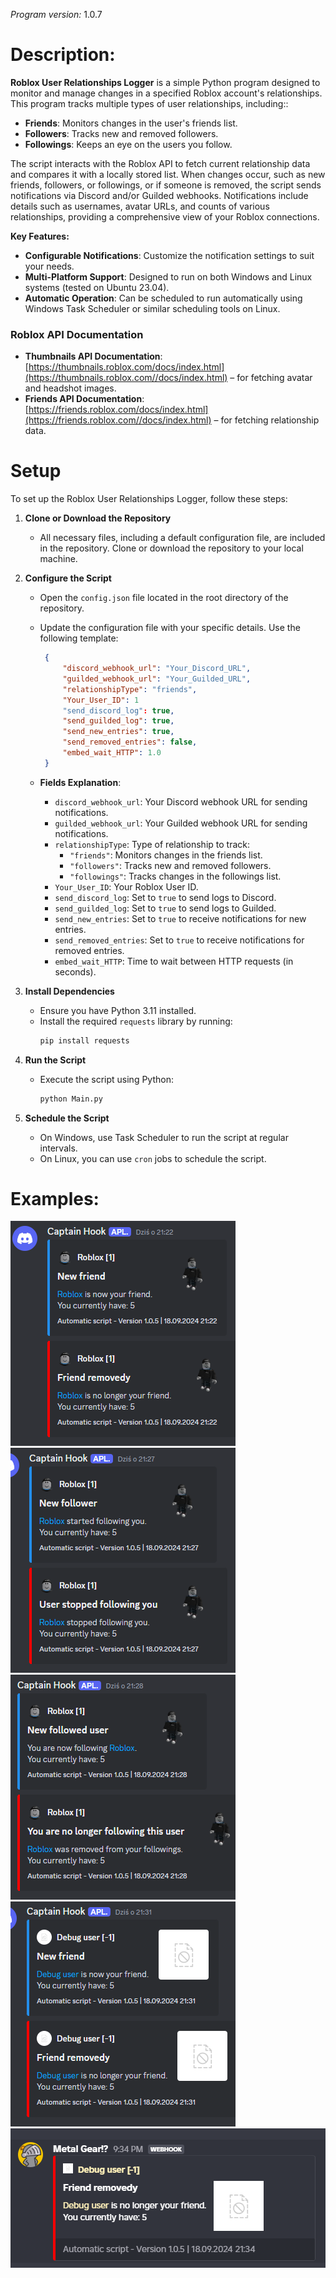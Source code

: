 *Program version:* 1.0.7

# Description:
**Roblox User Relationships Logger** is a simple Python program designed to monitor and manage changes in a specified Roblox account's relationships. This program tracks multiple types of user relationships, including::

- **Friends**: Monitors changes in the user's friends list.
- **Followers**: Tracks new and removed followers.
- **Followings**: Keeps an eye on the users you follow.

The script interacts with the Roblox API to fetch current relationship data and compares it with a locally stored list. When changes occur, such as new friends, followers, or followings, or if someone is removed, the script sends notifications via Discord and/or Guilded webhooks. Notifications include details such as usernames, avatar URLs, and counts of various relationships, providing a comprehensive view of your Roblox connections.

**Key Features:**
- **Configurable Notifications**: Customize the notification settings to suit your needs.
- **Multi-Platform Support**: Designed to run on both Windows and Linux systems (tested on Ubuntu 23.04).
- **Automatic Operation**: Can be scheduled to run automatically using Windows Task Scheduler or similar scheduling tools on Linux.

### Roblox API Documentation

- **Thumbnails API Documentation**: [https://thumbnails.roblox.com/docs/index.html](https://thumbnails.roblox.com//docs/index.html) – for fetching avatar and headshot images.
- **Friends API Documentation**: [https://friends.roblox.com/docs/index.html](https://friends.roblox.com//docs/index.html) – for fetching relationship data.

# Setup

To set up the Roblox User Relationships Logger, follow these steps:

1. **Clone or Download the Repository**
   - All necessary files, including a default configuration file, are included in the repository. Clone or download the repository to your local machine.

2. **Configure the Script**
   - Open the `config.json` file located in the root directory of the repository.
   - Update the configuration file with your specific details. Use the following template:

     ```json
      {
          "discord_webhook_url": "Your_Discord_URL",
          "guilded_webhook_url": "Your_Guilded_URL",
          "relationshipType": "friends",
          "Your_User_ID": 1
          "send_discord_log": true,
          "send_guilded_log": true,
          "send_new_entries": true,
          "send_removed_entries": false,
          "embed_wait_HTTP": 1.0
      }
     ```

   - **Fields Explanation**:
     - `discord_webhook_url`: Your Discord webhook URL for sending notifications.
     - `guilded_webhook_url`: Your Guilded webhook URL for sending notifications.
     - `relationshipType`: Type of relationship to track:
       - `"friends"`: Monitors changes in the friends list.
       - `"followers"`: Tracks new and removed followers.
       - `"followings"`: Tracks changes in the followings list.
     - `Your_User_ID`: Your Roblox User ID.
     - `send_discord_log`: Set to `true` to send logs to Discord.
     - `send_guilded_log`: Set to `true` to send logs to Guilded.
     - `send_new_entries`: Set to `true` to receive notifications for new entries.
     - `send_removed_entries`: Set to `true` to receive notifications for removed entries.
     - `embed_wait_HTTP`: Time to wait between HTTP requests (in seconds).

3. **Install Dependencies**
   - Ensure you have Python 3.11 installed.
   - Install the required `requests` library by running:
     ```bash
     pip install requests
     ```

4. **Run the Script**
   - Execute the script using Python:
     ```bash
     python Main.py
     ```

5. **Schedule the Script**
   - On Windows, use Task Scheduler to run the script at regular intervals.
   - On Linux, you can use `cron` jobs to schedule the script.

# Examples:
![Screenshot 1](./Examples/1.png)
![Screenshot 2](./Examples/2.png)
![Screenshot 3](./Examples/3.png)
![Screenshot 4](./Examples/4.png)
![Screenshot 5](./Examples/5.png)
